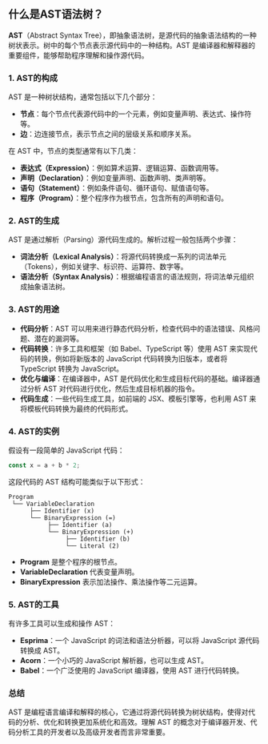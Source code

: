 ## 什么是AST语法树？
**AST**（Abstract Syntax Tree），即抽象语法树，是源代码的抽象语法结构的一种树状表示。树中的每个节点表示源代码中的一种结构。AST 是编译器和解释器的重要组件，能够帮助程序理解和操作源代码。

### 1. **AST的构成**

AST 是一种树状结构，通常包括以下几个部分：

- **节点**：每个节点代表源代码中的一个元素，例如变量声明、表达式、操作符等。
- **边**：边连接节点，表示节点之间的层级关系和顺序关系。

在 AST 中，节点的类型通常有以下几类：
- **表达式（Expression）**：例如算术运算、逻辑运算、函数调用等。
- **声明（Declaration）**：例如变量声明、函数声明、类声明等。
- **语句（Statement）**：例如条件语句、循环语句、赋值语句等。
- **程序（Program）**：整个程序作为根节点，包含所有的声明和语句。

### 2. **AST的生成**

AST 是通过解析（Parsing）源代码生成的。解析过程一般包括两个步骤：

- **词法分析（Lexical Analysis）**：将源代码转换成一系列的词法单元（Tokens），例如关键字、标识符、运算符、数字等。
- **语法分析（Syntax Analysis）**：根据编程语言的语法规则，将词法单元组织成抽象语法树。

### 3. **AST的用途**

- **代码分析**：AST 可以用来进行静态代码分析，检查代码中的语法错误、风格问题、潜在的漏洞等。
- **代码转换**：许多工具和框架（如 Babel、TypeScript 等）使用 AST 来实现代码的转换，例如将新版本的 JavaScript 代码转换为旧版本，或者将 TypeScript 转换为 JavaScript。
- **优化与编译**：在编译器中，AST 是代码优化和生成目标代码的基础。编译器通过分析 AST 对代码进行优化，然后生成目标机器的指令。
- **代码生成**：一些代码生成工具，如前端的 JSX、模板引擎等，也利用 AST 来将模板代码转换为最终的代码形式。

### 4. **AST的实例**

假设有一段简单的 JavaScript 代码：

```javascript
const x = a + b * 2;
```

这段代码的 AST 结构可能类似于以下形式：

```
Program
 └── VariableDeclaration
      ├── Identifier (x)
      └── BinaryExpression (=)
           ├── Identifier (a)
           └── BinaryExpression (+)
                ├── Identifier (b)
                └── Literal (2)
```

- **Program** 是整个程序的根节点。
- **VariableDeclaration** 代表变量声明。
- **BinaryExpression** 表示加法操作、乘法操作等二元运算。

### 5. **AST的工具**

有许多工具可以生成和操作 AST：

- **Esprima**：一个 JavaScript 的词法和语法分析器，可以将 JavaScript 源代码转换成 AST。
- **Acorn**：一个小巧的 JavaScript 解析器，也可以生成 AST。
- **Babel**：一个广泛使用的 JavaScript 编译器，使用 AST 进行代码转换。

### 总结

AST 是编程语言编译和解释的核心，它通过将源代码转换为树状结构，使得对代码的分析、优化和转换更加系统化和高效。理解 AST 的概念对于编译器开发、代码分析工具的开发者以及高级开发者而言非常重要。